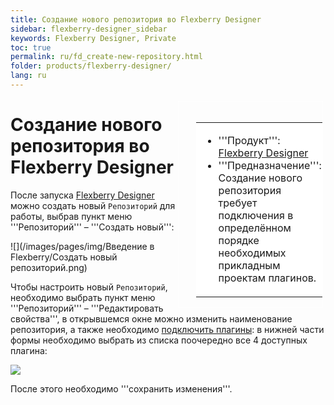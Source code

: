 ```yaml
---
title: Создание нового репозитория во Flexberry Designer
sidebar: flexberry-designer_sidebar
keywords: Flexberry Designer, Private
toc: true
permalink: ru/fd_create-new-repository.html
folder: products/flexberry-designer/
lang: ru
---
```


<div style="margin:5px; padding-left:28px; float:right; width:40%; outline:1px solid white;">
<br>
<table border="0" width="100%" bgcolor="#6495ED">
<tbody><tr><td bgcolor="#FFFFFF">

* '''Продукт''': [Flexberry Designer](flexberry-designer.html)
* '''Предназначение''': Создание нового репозитория требует подключения в определённом порядке необходимых прикладным проектам плагинов.
</td>
</tr></tbody></table></a>
</div>

# Создание нового репозитория во Flexberry Designer
После запуска [Flexberry Designer](flexberry-designer.html) можно создать новый `Репозиторий` для работы, выбрав пункт меню '''Репозиторий''' – '''Создать новый''':


![](/images/pages/img/Введение в Flexberry/Создать новый репозиторий.png)

Чтобы настроить новый `Репозиторий`, необходимо выбрать пункт меню '''Репозиторий''' – '''Редактировать свойства''', в открывшемся окне можно изменить наименование репозитория, а также необходимо [подключить плагины](case-plugins.html): в нижней части формы необходимо выбрать из списка поочередно все 4 доступных плагина:


<img src="http://sh.uploads.ru/sB92i.png" />


После этого необходимо '''сохранить изменения'''.




